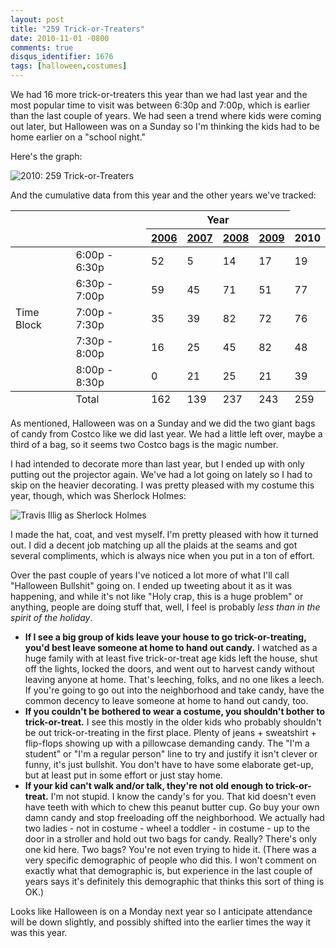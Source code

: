 ```yaml
---
layout: post
title: "259 Trick-or-Treaters"
date: 2010-11-01 -0800
comments: true
disqus_identifier: 1676
tags: [halloween,costumes]
---
```

We had 16 more trick-or-treaters this year than we had last year and the
most popular time to visit was between 6:30p and 7:00p, which is earlier
than the last couple of years. We had seen a trend where kids were
coming out later, but Halloween was on a Sunday so I'm thinking the kids
had to be home earlier on a "school night."

Here's the graph:

![2010: 259
Trick-or-Treaters](https://hyqi8g.blu.livefilestore.com/y2p2DfRiwbquDHMEIFO7ESNKXzLUc9EmgxKEUvy-mK0DuoG9q5j84WxklDxvRWFt0SXIXvntsFhXPRPigNAsgXhCCZ-LhpTroWOs4TMhLNHPLs/20101101trickortreat.png?psid=1 "2010: 259 Trick-or-Treaters")

And the cumulative data from this year and the other years we've
tracked:

<table>
    <thead>
        <tr>
            <th colspan="2" rowspan="2">&nbsp;</th>
            <th colspan="4">Year</th>
        </tr>
        <tr>
            <th><a href="/archive/2006/11/01/162-trick-or-treaters.aspx">2006</a></th>
            <th><a href="/archive/2007/11/01/139-trick-or-treaters.aspx">2007</th>
            <th><a href="/archive/2008/11/03/237-trick-or-treaters.aspx">2008</th>
            <th><a href="/archive/2009/11/03/243-trick-or-treaters.aspx">2009</a></th>
            <th>2010</th>
        </tr>
    </thead>
    <tbody>
        <tr>
            <td rowspan="5">Time Block</td>
            <td>6:00p - 6:30p</td>
            <td>52</td>
            <td>5</td>
            <td>14</td>
            <td>17</td>
            <td>19</td>
        </tr>
        <tr>
            <td>6:30p - 7:00p</td>
            <td>59</td>
            <td>45</td>
            <td>71</td>
            <td>51</td>
            <td>77</td>
        </tr>
        <tr>
            <td>7:00p - 7:30p</td>
            <td>35</td>
            <td>39</td>
            <td>82</td>
            <td>72</td>
            <td>76</td>
        </tr>
        <tr>
            <td>7:30p - 8:00p</td>
            <td>16</td>
            <td>25</td>
            <td>45</td>
            <td>82</td>
            <td>48</td>
        </tr>
        <tr>
            <td>8:00p - 8:30p</td>
            <td>0</td>
            <td>21</td>
            <td>25</td>
            <td>21</td>
            <td>39</td>
        </tr>
    </tbody>
    <tfoot>
        <tr>
            <td>&nbsp;</td>
            <td>Total</td>
            <td>162</td>
            <td>139</td>
            <td>237</td>
            <td>243</td>
            <td>259</td>
        </tr>
    </tfoot>
</table>

As mentioned, Halloween was on a Sunday and we did the two giant bags of
candy from Costco like we did last year. We had a little left over,
maybe a third of a bag, so it seems two Costco bags is the magic number.

I had intended to decorate more than last year, but I ended up with only
putting out the projector again. We've had a lot going on lately so I
had to skip on the heavier decorating. I was pretty pleased with my
costume this year, though, which was Sherlock Holmes:

![Travis Illig as Sherlock
Holmes](https://hyqi8g.bl3301.livefilestore.com/y2pEo6okLp8opoIndZPN7PvqrOkp74AZXXIo24hiaBqx-XOTzeV_hR-rOm2mKhlu0jqzvTEYY4YTYMNjMmJxyCnUPNJD1WQ-gqbwEd7Xrv1KJM/20101101sherlock.jpg?psid=1 "Travis Illig as Sherlock Holmes")

I made the hat, coat, and vest myself. I'm pretty pleased with how it
turned out. I did a decent job matching up all the plaids at the seams
and got several compliments, which is always nice when you put in a ton
of effort.

Over the past couple of years I've noticed a lot more of what I'll call
"Halloween Bullshit" going on. I ended up tweeting about it as it was
happening, and while it's not like "Holy crap, this is a huge problem"
or anything, people are doing stuff that, well, I feel is probably *less
than in the spirit of the holiday*.

-   **If I see a big group of kids leave your house to go
    trick-or-treating, you'd best leave someone at home to hand out
    candy.** I watched as a huge family with at least five
    trick-or-treat age kids left the house, shut off the lights, locked
    the doors, and went out to harvest candy without leaving anyone at
    home. That's leeching, folks, and no one likes a leech. If you're
    going to go out into the neighborhood and take candy, have the
    common decency to leave someone at home to hand out candy, too.
-   **If you couldn't be bothered to wear a costume, you shouldn't
    bother to trick-or-treat.** I see this mostly in the older kids who
    probably shouldn't be out trick-or-treating in the first place.
    Plenty of jeans + sweatshirt + flip-flops showing up with a
    pillowcase demanding candy. The "I'm a student" or "I'm a regular
    person" line to try and justify it isn't clever or funny, it's just
    bullshit. You don't have to have some elaborate get-up, but at least
    put in some effort or just stay home.
-   **If your kid can't walk and/or talk, they're not old enough to
    trick-or-treat.** I'm not stupid. I know the candy's for you. That
    kid doesn't even have teeth with which to chew this peanut butter
    cup. Go buy your own damn candy and stop freeloading off the
    neighborhood. We actually had two ladies - not in costume - wheel a
    toddler - in costume - up to the door in a stroller and hold out two
    bags for candy. Really? There's only one kid here. Two bags? You're
    not even trying to hide it. (There was a very specific demographic
    of people who did this. I won't comment on exactly what that
    demographic is, but experience in the last couple of years says it's
    definitely this demographic that thinks this sort of thing is OK.)

Looks like Halloween is on a Monday next year so I anticipate attendance
will be down slightly, and possibly shifted into the earlier times the
way it was this year.

